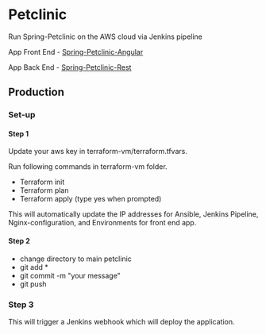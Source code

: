 # Petclinic

Run Spring-Petclinic on the AWS cloud via Jenkins pipeline

App Front End - [Spring-Petclinic-Angular](https://github.com/spring-petclinic/spring-petclinic-angular)

App Back End - [Spring-Petclinic-Rest](https://github.com/spring-petclinic/spring-petclinic-rest)

## Production

### Set-up

#### Step 1

Update your aws key in terraform-vm/terraform.tfvars.

Run following commands in terraform-vm folder.

- Terraform init
- Terraform plan
- Terraform apply (type yes when prompted)

This will automatically update the IP addresses for Ansible, Jenkins Pipeline, Nginx-configuration, and Environments for front end app.

#### Step 2

- change directory to main petclinic
- git add *
- git commit -m "your message"
- git push

### Step 3

This will trigger a Jenkins webhook which will deploy the application.




